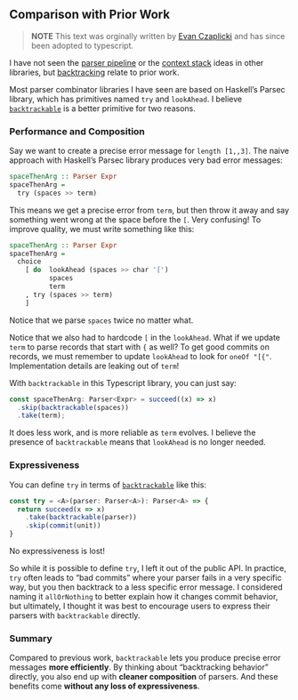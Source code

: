 ## Comparison with Prior Work

> **NOTE** This text was orginally written by [
> Evan Czaplicki](https://github.com/evancz) and has since been adopted to typescript.

I have not seen the [parser pipeline][1] or the [context stack][2] ideas in other libraries, but [backtracking][3] relate to prior work.

[1]: README.md#parser-pipelines
[2]: README.md#tracking-context
[3]: README.md#backtracking

Most parser combinator libraries I have seen are based on Haskell’s Parsec library, which has primitives named `try` and `lookAhead`. I believe [`backtrackable`][backtrackable] is a better primitive for two reasons.

[backtrackable]: https://example.com#backtrackable

### Performance and Composition

Say we want to create a precise error message for `length [1,,3]`. The naive approach with Haskell’s Parsec library produces very bad error messages:

```haskell
spaceThenArg :: Parser Expr
spaceThenArg =
  try (spaces >> term)
```

This means we get a precise error from `term`, but then throw it away and say something went wrong at the space before the `[`. Very confusing! To improve quality, we must write something like this:

```haskell
spaceThenArg :: Parser Expr
spaceThenArg =
  choice
    [ do  lookAhead (spaces >> char '[')
          spaces
          term
    , try (spaces >> term)
    ]
```

Notice that we parse `spaces` twice no matter what.

Notice that we also had to hardcode `[` in the `lookAhead`. What if we update `term` to parse records that start with `{` as well? To get good commits on records, we must remember to update `lookAhead` to look for `oneOf "[{"`. Implementation details are leaking out of `term`!

With `backtrackable` in this Typescript library, you can just say:

```ts
const spaceThenArg: Parser<Expr> = succeed((x) => x)
  .skip(backtrackable(spaces))
  .take(term);
```

It does less work, and is more reliable as `term` evolves. I believe the presence of `backtrackable` means that `lookAhead` is no longer needed.

### Expressiveness

You can define `try` in terms of [`backtrackable`][backtrackable] like this:

```ts
const try = <A>(parser: Parser<A>): Parser<A> => {
  return succeed(x => x)
    .take(backtrackable(parser))
    .skip(commit(unit))
}
```

No expressiveness is lost!

So while it is possible to define `try`, I left it out of the public API. In practice, `try` often leads to “bad commits” where your parser fails in a very specific way, but you then backtrack to a less specific error message. I considered naming it `allOrNothing` to better explain how it changes commit behavior, but ultimately, I thought it was best to encourage users to express their parsers with `backtrackable` directly.

### Summary

Compared to previous work, `backtrackable` lets you produce precise error messages **more efficiently**. By thinking about “backtracking behavior” directly, you also end up with **cleaner composition** of parsers. And these benefits come **without any loss of expressiveness**.
